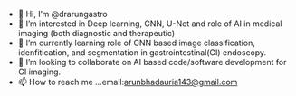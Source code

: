 - 👋 Hi, I’m @drarungastro
- 👀 I’m interested in Deep learning, CNN, U-Net and role of AI in medical imaging (both diagnostic and therapeutic)
- 🌱 I’m currently learning role of CNN based image classification, idenfitication, and segmentation in gastrointestinal(GI) endoscopy.
- 💞️ I’m looking to collaborate on AI based code/software development for GI imaging.
- 📫 How to reach me ...email:arunbhadauria143@gmail.com

<!---
drarungastro/drarungastro is a ✨ special ✨ repository because its `README.md` (this file) appears on your GitHub profile.
You can click the Preview link to take a look at your changes.
--->
